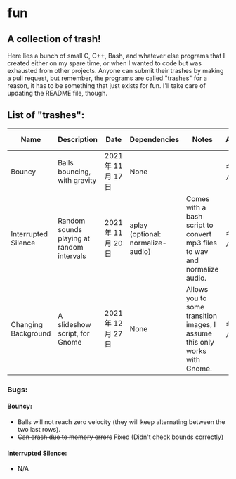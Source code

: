 # fun
##  A collection of trash!
Here lies a bunch of small C, C++, Bash, and whatever else programs that I created either on my spare time, or when I wanted to code but was exhausted from other projects.
Anyone can submit their trashes by making a pull request, but remember, the programs are called "trashes" for a reason, it has to be something that just exists for fun.
I'll take care of updating the README file, though.
## List of "trashes":

| Name			| Description					| Date			| Dependencies				| Notes										| Author	| Target OS		|
| -			| -						| -			| - 					| -										| -		| -			|
| Bouncy		| Balls bouncing, with gravity			| 2021年 11月 17日	| None					|										| キャトバイト	| Linux			|
| Interrupted Silence	| Random sounds playing at random intervals	| 2021年 11月 20日	| aplay (optional: normalize-audio)	| Comes with a bash script to convert mp3 files to wav and normalize audio.	| キャトバイト	| Linux			|
| Changing Background	| A slideshow script, for Gnome			| 2021年 12月 27日	| None					| Allows you to some transition images, I assume this only works with Gnome.	| キャトバイト	| Linux (Ubuntu, Gnome)	|
### Bugs:
#### Bouncy:
 - Balls will not reach zero velocity (they will keep alternating between the two last rows).
 - ~~Can crash due to memory errors~~ Fixed (Didn't check bounds correctly)
#### Interrupted Silence:
 - N/A
